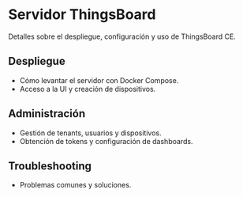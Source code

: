 # Servidor ThingsBoard

Detalles sobre el despliegue, configuración y uso de ThingsBoard CE.

## Despliegue
- Cómo levantar el servidor con Docker Compose.
- Acceso a la UI y creación de dispositivos.

## Administración
- Gestión de tenants, usuarios y dispositivos.
- Obtención de tokens y configuración de dashboards.

## Troubleshooting
- Problemas comunes y soluciones.
